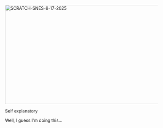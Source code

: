 <img width="511" height="327" alt="SCRATCH-SNES-8-17-2025" src="https://github.com/user-attachments/assets/59c11bda-2289-4c84-815b-7c3a790270c5" />

Self explanatory

Well, I guess I'm doing this...
